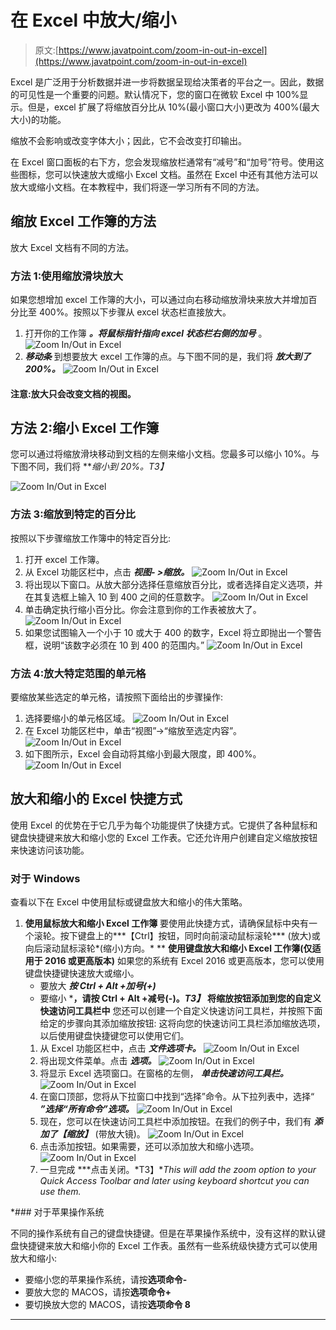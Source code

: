 # 在 Excel 中放大/缩小

> 原文:[https://www.javatpoint.com/zoom-in-out-in-excel](https://www.javatpoint.com/zoom-in-out-in-excel)

Excel 是广泛用于分析数据并进一步将数据呈现给决策者的平台之一。因此，数据的可见性是一个重要的问题。默认情况下，您的窗口在微软 Excel 中 100%显示。但是，excel 扩展了将缩放百分比从 10%(最小窗口大小)更改为 400%(最大大小)的功能。

缩放不会影响或改变字体大小；因此，它不会改变打印输出。

在 Excel 窗口面板的右下方，您会发现缩放栏通常有“减号”和“加号”符号。使用这些图标，您可以快速放大或缩小 Excel 文档。虽然在 Excel 中还有其他方法可以放大或缩小文档。在本教程中，我们将逐一学习所有不同的方法。

## 缩放 Excel 工作簿的方法

放大 Excel 文档有不同的方法。

### 方法 1:使用缩放滑块放大

如果您想增加 excel 工作簿的大小，可以通过向右移动缩放滑块来放大并增加百分比至 400%。按照以下步骤从 excel 状态栏直接放大。

1.  打开你的工作簿 ***。将鼠标指针指向 excel 状态栏右侧的加号*** 。
    ![Zoom In/Out in Excel](img/69aeedb1ff2dc69f96859b30bd0f06ad.png)
2.  ***移动条*** 到想要放大 excel 工作簿的点。与下图不同的是，我们将 ***放大到了 200%。***
    ![Zoom In/Out in Excel](img/3eadb0dcbf8fcc3c14852246e262c91c.png)

#### 注意:放大只会改变文档的视图。

## 方法 2:缩小 Excel 工作簿

您可以通过将缩放滑块移动到文档的左侧来缩小文档。您最多可以缩小 10%。与下图不同，我们将 ***缩小到 20%。*T3】**

![Zoom In/Out in Excel](img/4fbbec207124b5f7d1e716b2046b800f.png)

### 方法 3:缩放到特定的百分比

按照以下步骤缩放工作簿中的特定百分比:

1.  打开 excel 工作簿。
2.  从 Excel 功能区栏中，点击 ***视图- >缩放。***
    ![Zoom In/Out in Excel](img/3a5c6e932624ff0252d5865f3c964718.png)
3.  将出现以下窗口。从放大部分选择任意缩放百分比，或者选择自定义选项，并在其复选框上输入 10 到 400 之间的任意数字。
    ![Zoom In/Out in Excel](img/9ff9b48f1a5e8c5ee4107cbeecd915d6.png)
4.  单击确定执行缩小百分比。你会注意到你的工作表被放大了。
    ![Zoom In/Out in Excel](img/90c3af8342a7dddee612a34d2aa87c92.png)
5.  如果您试图输入一个小于 10 或大于 400 的数字，Excel 将立即抛出一个警告框，说明“该数字必须在 10 到 400 的范围内。”
    ![Zoom In/Out in Excel](img/986778c3ed5dcafe144ec3f028023f6d.png)

### 方法 4:放大特定范围的单元格

要缩放某些选定的单元格，请按照下面给出的步骤操作:

1.  选择要缩小的单元格区域。
    ![Zoom In/Out in Excel](img/fa1d765512d08bc58a0ee23fd4faa589.png)
2.  在 Excel 功能区栏中，单击“视图”->“缩放至选定内容”。
    ![Zoom In/Out in Excel](img/a9d060a1a5c8766e1a3327ed8279da0f.png)
3.  如下图所示，Excel 会自动将其缩小到最大限度，即 400%。
    ![Zoom In/Out in Excel](img/a48b67929d1aac7b5c48509a960e8883.png)

## 放大和缩小的 Excel 快捷方式

使用 Excel 的优势在于它几乎为每个功能提供了快捷方式。它提供了各种鼠标和键盘快捷键来放大和缩小您的 Excel 工作表。它还允许用户创建自定义缩放按钮来快速访问该功能。

### 对于 Windows

查看以下在 Excel 中使用鼠标或键盘放大和缩小的伟大策略。

1.  **使用鼠标放大和缩小 Excel 工作簿**
    要使用此快捷方式，请确保鼠标中央有一个滚轮。按下键盘上的***【Ctrl】按钮，同时向前滚动鼠标滚轮*** (放大)或向后滚动鼠标滚轮*(缩小)方向。*
**   **使用键盘放大和缩小 Excel 工作簿(仅适用于 2016 或更高版本)**
    如果您的系统有 Excel 2016 或更高版本，您可以使用键盘快捷键快速放大或缩小。
    *   要放大 ***按 Ctrl + Alt +加号(+)***
    *   要缩小 ***，请按 Ctrl + Alt +减号(-)。*T3】***   **将缩放按钮添加到您的自定义快速访问工具栏中**
    您还可以创建一个自定义快速访问工具栏，并按照下面给定的步骤向其添加缩放按钮:
    这将向您的快速访问工具栏添加缩放选项，以后使用键盘快捷键您可以使用它们。
    1.  从 Excel 功能区栏中，点击 ***文件选项卡。***
        ![Zoom In/Out in Excel](img/1d7526be28685565d4ab800236e68cd0.png)
    2.  将出现文件菜单。点击 ***选项。***
        ![Zoom In/Out in Excel](img/bfe9f600f7940e86f821800330d56ccb.png)
    3.  将显示 Excel 选项窗口。在窗格的左侧， ***单击快速访问工具栏。***
        ![Zoom In/Out in Excel](img/b3cacfc58d484c00709f37984b63c69f.png)
    4.  在窗口顶部，您将从下拉窗口中找到“选择”命令。从下拉列表中，选择“ ***”选择“所有命令”选项。***
        ![Zoom In/Out in Excel](img/1b6ed94b81f26789c9f65f95eac1bc14.png)
    5.  现在，您可以在快速访问工具栏中添加按钮。在我们的例子中，我们有 ***添加了【缩放】*** (带放大镜)。
        ![Zoom In/Out in Excel](img/d8fc04110217ad156de50171441efce7.png)
    6.  点击添加按钮。如果需要，还可以添加放大和缩小选项。
        ![Zoom In/Out in Excel](img/d56d6d45eb6267d8fe2adaa95b2c9549.png)
    7.  一旦完成 ***点击关闭。*T3】**This will add the zoom option to your Quick Access Toolbar and later using keyboard shortcut you can use them.*

 *### 对于苹果操作系统

不同的操作系统有自己的键盘快捷键。但是在苹果操作系统中，没有这样的默认键盘快捷键来放大和缩小你的 Excel 工作表。虽然有一些系统级快捷方式可以使用放大和缩小:

*   要缩小您的苹果操作系统，请按**选项命令-**
*   要放大您的 MACOS，请按**选项命令+**
*   要切换放大您的 MACOS，请按**选项命令 8**

* * **